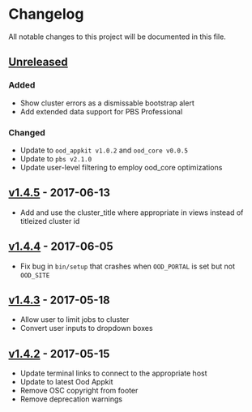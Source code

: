 # Changelog
All notable changes to this project will be documented in this file.

## [Unreleased]

### Added
- Show cluster errors as a dismissable bootstrap alert
- Add extended data support for PBS Professional

### Changed
- Update to `ood_appkit v1.0.2` and `ood_core v0.0.5`
- Update to `pbs v2.1.0`
- Update user-level filtering to employ ood_core optimizations

## [v1.4.5] - 2017-06-13

- Add and use the cluster_title where appropriate in views instead of titleized cluster id

## [v1.4.4] - 2017-06-05

- Fix bug in `bin/setup` that crashes when `OOD_PORTAL` is set but not
  `OOD_SITE`
  
## [v1.4.3] - 2017-05-18

- Allow user to limit jobs to cluster
- Convert user inputs to dropdown boxes

## [v1.4.2] - 2017-05-15

- Update terminal links to connect to the appropriate host
- Update to latest Ood Appkit
- Remove OSC copyright from footer
- Remove deprecation warnings

[Unreleased]: https://github.com/OSC/ood-activejobs/compare/v1.4.5...HEAD
[v1.4.5]: https://github.com/OSC/ood-activejobs/compare/v1.4.4...v1.4.5
[v1.4.4]: https://github.com/OSC/ood-activejobs/compare/v1.4.3...v1.4.4
[v1.4.3]: https://github.com/OSC/ood-activejobs/compare/v1.4.2...v1.4.3
[v1.4.2]: https://github.com/OSC/ood-activejobs/compare/v1.0.0...v1.4.2
